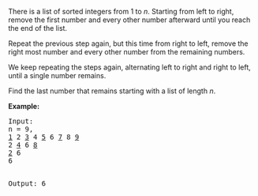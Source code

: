 <p>
There is a list of sorted integers from 1 to <i>n</i>. Starting from left to right, remove the first number and every other number afterward until you reach the end of the list.</p>

<p>Repeat the previous step again, but this time from right to left, remove the right most number and every other number from the remaining numbers.</p>

<p>We keep repeating the steps again, alternating left to right and right to left, until a single number remains.</p>

<p>Find the last number that remains starting with a list of length <i>n</i>.</p>

<p><b>Example:</b>
<pre>
Input:
n = 9,
<u>1</u> 2 <u>3</u> 4 <u>5</u> 6 <u>7</u> 8 <u>9</u>
2 <u>4</u> 6 <u>8</u>
<u>2</u> 6
6

Output:
6
</pre>
</p>